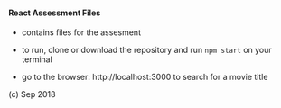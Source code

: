 #### React Assessment Files

  - contains files for the assesment

  - to run, clone or download the repository and run `npm start` on your terminal

  - go to the browser: http://localhost:3000 to search for a movie title

(c) Sep 2018